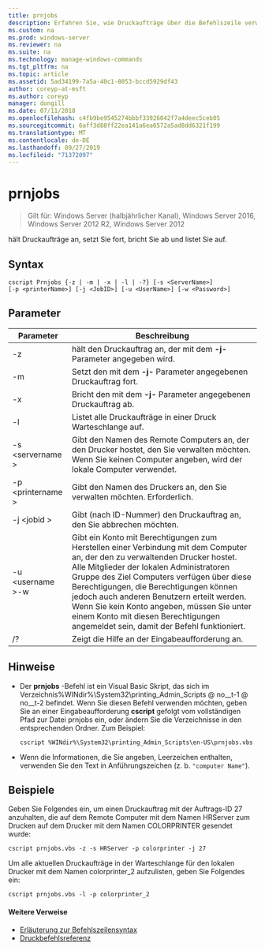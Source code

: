 ```yaml
---
title: prnjobs
description: Erfahren Sie, wie Druckaufträge über die Befehlszeile verwaltet werden.
ms.custom: na
ms.prod: windows-server
ms.reviewer: na
ms.suite: na
ms.technology: manage-windows-commands
ms.tgt_pltfrm: na
ms.topic: article
ms.assetid: 5ad34199-7a5a-40c1-8053-bccd5929df43
author: coreyp-at-msft
ms.author: coreyp
manager: dongill
ms.date: 07/11/2018
ms.openlocfilehash: c4fb9be9545274bbbf33926042f7a4deec5ceb05
ms.sourcegitcommit: 6aff3d88ff22ea141a6ea6572a5ad8dd6321f199
ms.translationtype: MT
ms.contentlocale: de-DE
ms.lasthandoff: 09/27/2019
ms.locfileid: "71372097"
---
```

# <a name="prnjobs"></a>prnjobs

>Gilt für: Windows Server (halbjährlicher Kanal), Windows Server 2016, Windows Server 2012 R2, Windows Server 2012

hält Druckaufträge an, setzt Sie fort, bricht Sie ab und listet Sie auf.

## <a name="syntax"></a>Syntax
```
cscript Prnjobs {-z | -m | -x | -l | -?} [-s <ServerName>] 
[-p <printerName>] [-j <JobID>] [-u <UserName>] [-w <Password>]
```

## <a name="parameters"></a>Parameter

|          Parameter           |                                                                                                                                                                                        Beschreibung                                                                                                                                                                                        |
|------------------------------|-------------------------------------------------------------------------------------------------------------------------------------------------------------------------------------------------------------------------------------------------------------------------------------------------------------------------------------------------------------------------------------------|
|              -z              |                                                                                                                                                                 hält den Druckauftrag an, der mit dem **-j-** Parameter angegeben wird.                                                                                                                                                                 |
|              -m              |                                                                                                                                                                Setzt den mit dem **-j-** Parameter angegebenen Druckauftrag fort.                                                                                                                                                                 |
|              -x              |                                                                                                                                                                Bricht den mit dem **-j-** Parameter angegebenen Druckauftrag ab.                                                                                                                                                                 |
|              -l              |                                                                                                                                                                        Listet alle Druckaufträge in einer Druck Warteschlange auf.                                                                                                                                                                         |
|       -s \<servername >       |                                                                                                                  Gibt den Namen des Remote Computers an, der den Drucker hostet, den Sie verwalten möchten. Wenn Sie keinen Computer angeben, wird der lokale Computer verwendet.                                                                                                                  |
|      -p \<printername >       |                                                                                                                                                           Gibt den Namen des Druckers an, den Sie verwalten möchten. Erforderlich.                                                                                                                                                            |
|         -j \<jobid >          |                                                                                                                                                                Gibt (nach ID-Nummer) den Druckauftrag an, den Sie abbrechen möchten.                                                                                                                                                                 |
| -u \<username >-w <Password> | Gibt ein Konto mit Berechtigungen zum Herstellen einer Verbindung mit dem Computer an, der den zu verwaltenden Drucker hostet. Alle Mitglieder der lokalen Administratoren Gruppe des Ziel Computers verfügen über diese Berechtigungen, die Berechtigungen können jedoch auch anderen Benutzern erteilt werden. Wenn Sie kein Konto angeben, müssen Sie unter einem Konto mit diesen Berechtigungen angemeldet sein, damit der Befehl funktioniert. |
|              /?              |                                                                                                                                                                           Zeigt die Hilfe an der Eingabeaufforderung an.                                                                                                                                                                            |

## <a name="remarks"></a>Hinweise
-   Der **prnjobs** -Befehl ist ein Visual Basic Skript, das sich im Verzeichnis%WINdir%\System32\printing_Admin_Scripts @ no__t-1 @ no__t-2 befindet. Wenn Sie diesen Befehl verwenden möchten, geben Sie an einer Eingabeaufforderung **cscript** gefolgt vom vollständigen Pfad zur Datei prnjobs ein, oder ändern Sie die Verzeichnisse in den entsprechenden Ordner. Zum Beispiel:
    ```
    cscript %WINdir%\System32\printing_Admin_Scripts\en-US\prnjobs.vbs
    ```
-   Wenn die Informationen, die Sie angeben, Leerzeichen enthalten, verwenden Sie den Text in Anführungszeichen (z. b. `"computer Name"`).

## <a name="BKMK_examples"></a>Beispiele
Geben Sie Folgendes ein, um einen Druckauftrag mit der Auftrags-ID 27 anzuhalten, die auf dem Remote Computer mit dem Namen HRServer zum Drucken auf dem Drucker mit dem Namen COLORPRINTER gesendet wurde:
```
cscript prnjobs.vbs -z -s HRServer -p colorprinter -j 27
```
Um alle aktuellen Druckaufträge in der Warteschlange für den lokalen Drucker mit dem Namen colorprinter_2 aufzulisten, geben Sie Folgendes ein:
```
cscript prnjobs.vbs -l -p colorprinter_2
```

#### <a name="additional-references"></a>Weitere Verweise

-   [Erläuterung zur Befehlszeilensyntax](command-line-syntax-key.md)
-   [Druckbefehlsreferenz](print-command-reference.md)
